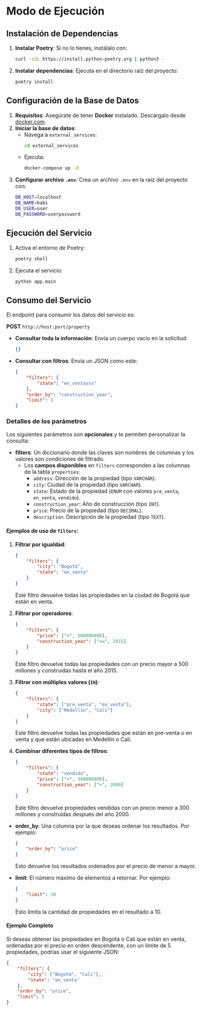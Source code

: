 
# Modo de Ejecución

## Instalación de Dependencias

1. **Instalar Poetry**: Si no lo tienes, instálalo con:
   ```bash
   curl -sSL https://install.python-poetry.org | python3 -
   ```
2. **Instalar dependencias**: Ejecuta en el directorio raíz del proyecto:
   ```bash
   poetry install
   ```

## Configuración de la Base de Datos

1. **Requisitos**: Asegúrate de tener **Docker** instalado. Descárgalo desde [docker.com](https://www.docker.com/get-started).
2. **Iniciar la base de datos**:
   - Navega a `external_services`:
     ```bash
     cd external_services
     ```
   - Ejecuta:
     ```bash
     docker-compose up -d
     ```
3. **Configurar archivo `.env`**: Crea un archivo `.env` en la raíz del proyecto con:
   ```bash
   DB_HOST=localhost
   DB_NAME=habi
   DB_USER=user
   DB_PASSWORD=userpassword
   ```

## Ejecución del Servicio

1. Activa el entorno de Poetry:
   ```bash
   poetry shell
   ```
2. Ejecuta el servicio:
   ```bash
   python app.main
   ```

## Consumo del Servicio

El endpoint para consumir los datos del servicio es:

**POST** `http://host:port/property`

- **Consultar toda la información**: Envía un cuerpo vacío en la solicitud:
  ```json
  {}
  ```

- **Consultar con filtros**: Envía un JSON como este:
  ```json
  {
      "filters": {
          "state": "en_ventasss"
      },
      "order_by": "construction_year",
      "limit": 5
  }
  ```


### Detalles de los parámetros

Los siguientes parámetros son **opcionales** y te permiten personalizar la consulta:

- **filters**: Un diccionario donde las claves son nombres de columnas y los valores son condiciones de filtrado.
  - Los **campos disponibles** en `filters` corresponden a las columnas de la tabla `properties`:
    - `address`: Dirección de la propiedad (tipo `VARCHAR`).
    - `city`: Ciudad de la propiedad (tipo `VARCHAR`).
    - `state`: Estado de la propiedad (`ENUM` con valores `pre_venta`, `en_venta`, `vendido`).
    - `construction_year`: Año de construcción (tipo `INT`).
    - `price`: Precio de la propiedad (tipo `DECIMAL`).
    - `description`: Descripción de la propiedad (tipo `TEXT`).

#### Ejemplos de uso de `filters`:
1. **Filtrar por igualdad**:
   ```json
   {
       "filters": {
           "city": "Bogotá",
           "state": "en_venta"
       }
   }
   ```
   Este filtro devuelve todas las propiedades en la ciudad de Bogotá que están en venta.

2. **Filtrar por operadores**:
   ```json
   {
       "filters": {
           "price": [">", 500000000],
           "construction_year": ["<=", 2015]
       }
   }
   ```
   Este filtro devuelve todas las propiedades con un precio mayor a 500 millones y construidas hasta el año 2015.

3. **Filtrar con múltiples valores (`IN`)**:
   ```json
   {
       "filters": {
           "state": ["pre_venta", "en_venta"],
           "city": ["Medellín", "Cali"]
       }
   }
   ```
   Este filtro devuelve todas las propiedades que están en pre-venta o en venta y que están ubicadas en Medellín o Cali.

4. **Combinar diferentes tipos de filtros**:
   ```json
   {
       "filters": {
           "state": "vendido",
           "price": ["<", 300000000],
           "construction_year": [">", 2000]
       }
   }
   ```
   Este filtro devuelve propiedades vendidas con un precio menor a 300 millones y construidas después del año 2000.

- **order_by**: Una columna por la que deseas ordenar los resultados. Por ejemplo:
  ```json
  {
      "order_by": "price"
  }
  ```
  Esto devuelve los resultados ordenados por el precio de menor a mayor.

- **limit**: El número máximo de elementos a retornar. Por ejemplo:
  ```json
  {
      "limit": 10
  }
  ```
  Esto limita la cantidad de propiedades en el resultado a 10.

#### Ejemplo Completo
Si deseas obtener las propiedades en Bogotá o Cali que están en venta, ordenadas por el precio en orden descendente, con un límite de 5 propiedades, podrías usar el siguiente JSON:

```json
{
    "filters": {
        "city": ["Bogotá", "Cali"],
        "state": "en_venta"
    },
    "order_by": "price",
    "limit": 5
}
```

